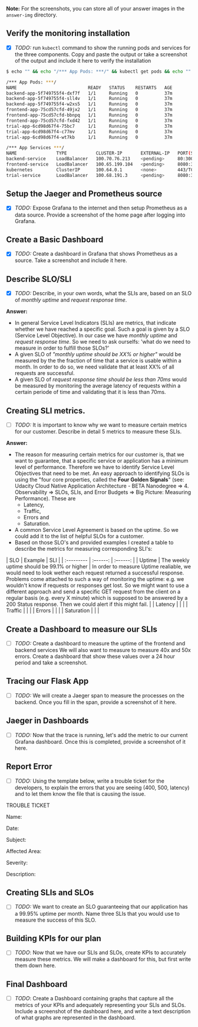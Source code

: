 **Note:** For the screenshots, you can store all of your answer images in the `answer-img` directory.

## Verify the monitoring installation

- [x] *TODO:* run `kubectl` command to show the running pods and services for the three components. Copy and paste the output or take a screenshot of the output and include it here to verify the installation

```bash
$ echo "" && echo "/*** App Pods: ***/" && kubectl get pods && echo "" && echo "/*** App Services ***/" && kubectl get services

/*** App Pods: ***/
NAME                           READY   STATUS    RESTARTS   AGE
backend-app-5f749755f4-dxf7f   1/1     Running   0          37m
backend-app-5f749755f4-sll4v   1/1     Running   0          37m
backend-app-5f749755f4-w2xs5   1/1     Running   0          37m
frontend-app-75cd57cfd-49jx2   1/1     Running   0          37m
frontend-app-75cd57cfd-bbnpq   1/1     Running   0          37m
frontend-app-75cd57cfd-fxd42   1/1     Running   0          37m
trial-app-6cd98d67f4-75bc7     1/1     Running   0          37m
trial-app-6cd98d67f4-c77mv     1/1     Running   0          37m
trial-app-6cd98d67f4-wt7kb     1/1     Running   0          37m

/*** App Services ***/
NAME               TYPE           CLUSTER-IP       EXTERNAL-IP   PORT(S)          AGE
backend-service    LoadBalancer   100.70.76.213    <pending>     80:30039/TCP     37m
frontend-service   LoadBalancer   100.65.199.104   <pending>     8080:31707/TCP   37m
kubernetes         ClusterIP      100.64.0.1       <none>        443/TCP          47m
trial-service      LoadBalancer   100.68.191.3     <pending>     8080:31204/TCP   37m
```

## Setup the Jaeger and Prometheus source

- [x] *TODO:* Expose Grafana to the internet and then setup Prometheus as a data source. Provide a screenshot of the home page after logging into Grafana.

## Create a Basic Dashboard
- [x] *TODO:* Create a dashboard in Grafana that shows Prometheus as a source. Take a screenshot and include it here.

## Describe SLO/SLI
- [x] *TODO:* Describe, in your own words, what the SLIs are, based on an SLO of *monthly uptime* and *request response time*.

__Answer:__ 
- In general Service Level Indicators (SLIs) are metrics, that indicate whether we have reached a specific goal. Such a goal is given by a SLO (Service Level Objective). In our case we have *monthly uptime* and *request response time*. So we need to ask ourselfs: 'what do we need to measure in order to fulfill those SLOs?' 
- A given SLO of *"monthly uptime should be XX% or higher"* would be measured by the the fraction of time that a service is usable within a month. In order to do so, we need validate that at least XX% of all requests are successful.
- A given SLO of *request response time should be less than 70ms* would be measured by monitoring the average latency of requests within a certain periode of time and validating that it is less than 70ms. 


## Creating SLI metrics.
- [ ] *TODO:* It is important to know why we want to measure certain metrics for our customer. Describe in detail 5 metrics to measure these SLIs. 

__Answer:__
- The reason for measuring certain metrics for our customer is, that we want to guarantee, that a specific service or application has a minimum level of performance. Therefore we have to identify Service Level Objectives that need to be met. An easy approach to identifying SLOs is using the "four core properties, called the __Four Golden Signals__" (see: Udacity Cloud Native Application Architecture - BETA Nanodegree => 4. Observability => SLOs, SLIs, and Error Budgets => Big Picture: Measuring Performance). These are 
   - Latency,
   - Traffic, 
   - Errors and 
   - Saturation.
- A common Service Level Agreement is based on the uptime. So we could add it to the list of helpful SLOs for a customer.
- Based on those SLO's and provided examples I created a table to describe the metrics for measuring corresponding SLI's:

| SLO        | Example | SLI      |
| :--------- | :–-----: | :–-----: |
| Uptime     | The weekly uptime should be 99.1% or higher | In order to measure Uptime realiable, we would need to look wether each request returned a successful response. Problems come attached to such a way of monitoring the uptime: e.g. we wouldn't know if requests or responses get lost. So we might want to use a different approach and send a specific GET request from the client on a regular basis (e.g. every X minute) which is supposed to be answered by a 200 Status response. Then we could alert if this might fail. |
| Latency    |  |  |
| Traffic    |  |  |
| Errors     |  |  |
| Saturation |  |  |

## Create a Dashboard to measure our SLIs
- [ ] *TODO:* Create a dashboard to measure the uptime of the frontend and backend services We will also want to measure to measure 40x and 50x errors. Create a dashboard that show these values over a 24 hour period and take a screenshot.

## Tracing our Flask App
- [ ] *TODO:*  We will create a Jaeger span to measure the processes on the backend. Once you fill in the span, provide a screenshot of it here.

## Jaeger in Dashboards
- [ ] *TODO:* Now that the trace is running, let's add the metric to our current Grafana dashboard. Once this is completed, provide a screenshot of it here.

## Report Error
- [ ] *TODO:* Using the template below, write a trouble ticket for the developers, to explain the errors that you are seeing (400, 500, latency) and to let them know the file that is causing the issue.

TROUBLE TICKET

Name:

Date:

Subject:

Affected Area:

Severity:

Description:


## Creating SLIs and SLOs
- [ ] *TODO:* We want to create an SLO guaranteeing that our application has a 99.95% uptime per month. Name three SLIs that you would use to measure the success of this SLO.

## Building KPIs for our plan
- [ ] *TODO*: Now that we have our SLIs and SLOs, create KPIs to accurately measure these metrics. We will make a dashboard for this, but first write them down here.

## Final Dashboard
- [ ] *TODO*: Create a Dashboard containing graphs that capture all the metrics of your KPIs and adequately representing your SLIs and SLOs. Include a screenshot of the dashboard here, and write a text description of what graphs are represented in the dashboard.  
